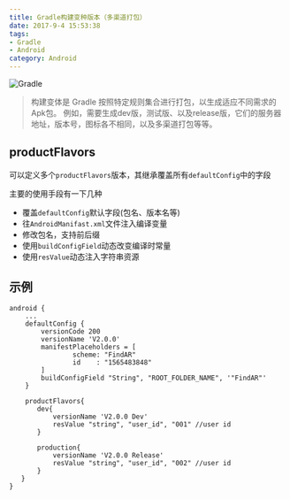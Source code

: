 ```yaml
---
title: Gradle构建变种版本（多渠道打包）
date: 2017-9-4 15:53:38
tags:
- Gradle
- Android
category: Android
---
```


![Gradle](https://ts1.cn.mm.bing.net/th/id/R-C.da7d3edf2afaf378bff91a21e6385091?rik=kWTVUo%2be2O8bbg&riu=http%3a%2f%2ftheeye.pe.kr%2fwp-content%2fuploads%2f2014%2f02%2fgradle.png&ehk=5NJHqrr5W7rLhp4CEUQIadjJ83TfKvlokTsc%2bzFFiLo%3d&risl=&pid=ImgRaw&r=0)

> 构建变体是 Gradle 按照特定规则集合进行打包，以生成适应不同需求的Apk包。
例如，需要生成dev版，测试版、以及release版，它们的服务器地址，版本号，图标各不相同，以及多渠道打包等等。

<!--more-->
## productFlavors

可以定义多个`productFlavors`版本，其继承覆盖所有`defaultConfig`中的字段

主要的使用手段有一下几种

- 覆盖`defaultConfig`默认字段(包名、版本名等)
- 往`AndroidManifast.xml`文件注入编译变量
- 修改包名，支持前后缀
- 使用`buildConfigField`动态改变编译时常量
- 使用`resValue`动态注入字符串资源


## 示例
```
android {
    ...
    defaultConfig {
        versionCode 200
        versionName 'V2.0.0'
        manifestPlaceholders = [
                scheme: "FindAR"
                id    : "1565483848"
        ]
        buildConfigField "String", "ROOT_FOLDER_NAME", '"FindAR"'
    }

    productFlavors{
       dev{
           versionName 'V2.0.0 Dev'
           resValue "string", "user_id", "001" //user id
       }

       production{
           versionName 'V2.0.0 Release'
           resValue "string", "user_id", "002" //user id
       }
   }
}
```
